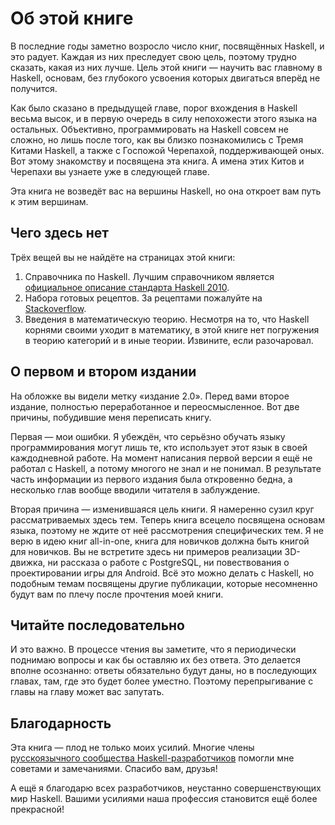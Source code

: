 # Об этой книге

В последние годы заметно возросло число книг, посвящённых Haskell, и это радует. Каждая из них преследует свою цель, поэтому трудно сказать, какая из них лучше. Цель этой книги &mdash; научить вас главному в Haskell, основам, без глубокого усвоения которых двигаться вперёд не получится.

Как было сказано в предыдущей главе, порог вхождения в Haskell весьма высок, и в первую очередь в силу непохожести этого языка на остальных. Объективно, программировать на Haskell совсем не сложно, но лишь после того, как вы близко познакомились с Тремя Китами Haskell, а также с Госпожой Черепахой, поддерживающей оных. Вот этому знакомству и посвящена эта книга. А имена этих Китов и Черепахи вы узнаете уже в следующей главе.

Эта книга не возведёт вас на вершины Haskell, но она откроет вам путь к этим вершинам.

## Чего здесь нет

Трёх вещей вы не найдёте на страницах этой книги:

1. Справочника по Haskell. Лучшим справочником является [официальное описание стандарта Haskell 2010](https://www.haskell.org/onlinereport/haskell2010/).
2. Набора готовых рецептов. За рецептами пожалуйте на [Stackoverflow](http://stackoverflow.com/questions/tagged/haskell).
3. Введения в математическую теорию. Несмотря на то, что Haskell корнями своими уходит в математику, в этой книге нет погружения в теорию категорий и в иные теории. Извините, если разочаровал.

## О первом и втором издании

На обложке вы видели метку &laquo;издание 2.0&raquo;. Перед вами второе издание, полностью переработанное и переосмысленное. Вот две причины, побудившие меня переписать книгу.

Первая &mdash; мои ошибки. Я убеждён, что серьёзно обучать языку программирования могут лишь те, кто использует этот язык в своей каждодневной работе. На момент написания первой версии я ещё не работал с Haskell, а потому многого не знал и не понимал. В результате часть информации из первого издания была откровенно бедна, а несколько глав вообще вводили читателя в заблуждение.

Вторая причина &mdash; изменившаяся цель книги. Я намеренно сузил круг рассматриваемых здесь тем. Теперь книга всецело посвящена основам языка, поэтому не ждите от неё рассмотрения специфических тем. Я не верю в идею книг all-in-one, книга для новичков должна быть книгой для новичков. Вы не встретите здесь ни примеров реализации 3D-движка, ни рассказа о работе с PostgreSQL, ни повествования о проектировании игры для Android. Всё это можно делать с Haskell, но подобным темам посвящены другие публикации, которые несомненно будут вам по плечу после прочтения моей книги.

## Читайте последовательно

И это важно. В процессе чтения вы заметите, что я периодически поднимаю вопросы и как бы оставляю их без ответа. Это делается вполне осознанно: ответы обязательно будут даны, но в последующих главах, там, где это будет более уместно. Поэтому перепрыгивание с главы на главу может вас запутать.

## Благодарность

Эта книга &mdash; плод не только моих усилий. Многие члены [русскоязычного сообщества Haskell-разработчиков](http://ruhaskell.org/) помогли мне советами и замечаниями. Спасибо вам, друзья!

А ещё я благодарю всех разработчиков, неустанно совершенствующих мир Haskell. Вашими усилиями наша профессия становится ещё более прекрасной!


